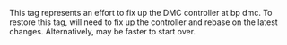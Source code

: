This tag represents an effort to fix up the DMC controller at bp dmc. To restore this tag, will need
to fix up the controller and rebase on the latest changes. Alternatively, may be faster to start
over.
